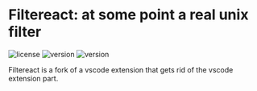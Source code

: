 # Filtereact: at some point a real unix filter
![license](https://img.shields.io/badge/license-MIT-brightgreen)
![version](https://img.shields.io/badge/npm-v0.0.5-blue)
![version](https://img.shields.io/badge/build-passing-success)

Filtereact is a fork of a vscode extension that gets rid of the vscode extension part.
